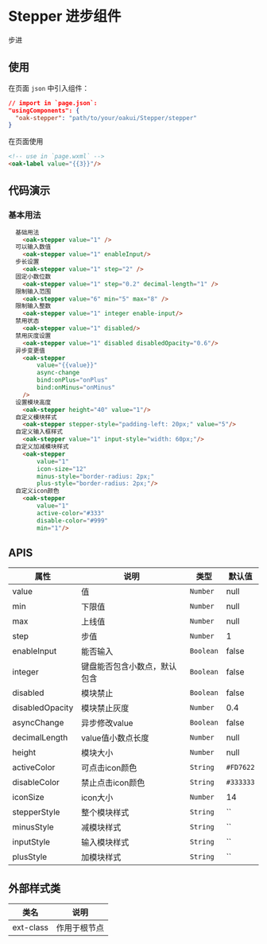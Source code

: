 # Stepper 进步组件
步进

## 使用

在页面 `json` 中引入组件：

```json
// import in `page.json`:
"usingComponents": {
  "oak-stepper": "path/to/your/oakui/Stepper/stepper"
}
```

在页面使用
```html
<!-- use in `page.wxml` -->
<oak-label value="{{3}}"/>
```

## 代码演示
### 基本用法
```html
  基础用法
    <oak-stepper value="1" />
  可以输入数值
    <oak-stepper value="1" enableInput/>
  步长设置
    <oak-stepper value="1" step="2" />
  固定小数位数
    <oak-stepper value="1" step="0.2" decimal-length="1" />
  限制输入范围
    <oak-stepper value="6" min="5" max="8" />
  限制输入整数
    <oak-stepper value="1" integer enable-input/>
  禁用状态
    <oak-stepper value="1" disabled/>
  禁用灰度设置
    <oak-stepper value="1" disabled disabledOpacity="0.6"/>
  异步变更值
    <oak-stepper
        value="{{value}}"
        async-change
        bind:onPlus="onPlus"
        bind:onMinus="onMinus"
    />
  设置模块高度
    <oak-stepper height="40" value="1"/>
  自定义模块样式
    <oak-stepper stepper-style="padding-left: 20px;" value="5"/>
  自定义输入框样式
    <oak-stepper value="1" input-style="width: 60px;"/>
  自定义加减模块样式
    <oak-stepper
        value="1"
        icon-size="12"
        minus-style="border-radius: 2px;"
        plus-style="border-radius: 2px;"/>
  自定义icon颜色
    <oak-stepper
        value="1"
        active-color="#333"
        disable-color="#999"
        min="1"/>
```

## APIS

| 属性 | 说明 | 类型 | 默认值 |
|-----------|-----------|-----------|-------------|
| value | 值 | `Number` | null |
| min | 下限值  | `Number` | null |
| max | 上线值 | `Number` | null |
| step | 步值  | `Number` | 1 |
| enableInput | 能否输入 | `Boolean` | false |
| integer | 键盘能否包含小数点，默认包含 | `Boolean` | false |
| disabled | 模块禁止 | `Boolean` | false |
| disabledOpacity | 模块禁止灰度 | `Number` | 0.4 |
| asyncChange | 异步修改value | `Boolean` | false |
| decimalLength | value值小数点长度 | `Number` | null |
| height | 模块大小 | `Number` | null |
| activeColor | 可点击icon颜色 | `String` | `#FD7622` |
| disableColor | 禁止点击icon颜色 | `String` | `#333333` |
| iconSize | icon大小 | `Number` | 14 |
| stepperStyle | 整个模块样式 | `String` | `` |
| minusStyle | 减模块样式 | `String` | `` |
| inputStyle | 输入模块样式 | `String` | `` |
| plusStyle | 加模块样式 | `String` | `` |


## 外部样式类

| 类名 | 说明 |
|-----------|-----------|
| ext-class | 作用于根节点 |
